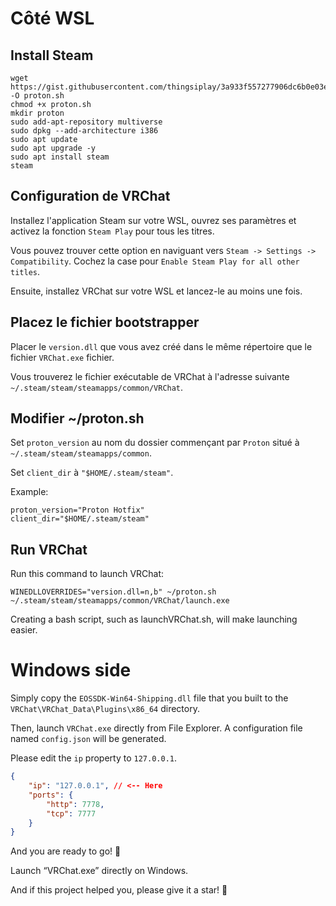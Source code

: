 # Côté WSL

## Install Steam

```shell
wget https://gist.githubusercontent.com/thingsiplay/3a933f557277906dc6b0e03ec8df5dbd/raw/b406b32604dfb63b83d80f5bbaafd80d09f69822/proton -O proton.sh
chmod +x proton.sh
mkdir proton
sudo add-apt-repository multiverse
sudo dpkg --add-architecture i386
sudo apt update
sudo apt upgrade -y
sudo apt install steam
steam
```

## Configuration de VRChat

Installez l'application Steam sur votre WSL, ouvrez ses paramètres et activez la fonction `Steam Play` pour tous les titres.

Vous pouvez trouver cette option en naviguant vers `Steam -> Settings -> Compatibility`. Cochez la case pour `Enable Steam Play for all other titles`.

Ensuite, installez VRChat sur votre WSL et lancez-le au moins une fois.

## Placez le fichier bootstrapper

Placer le `version.dll` que vous avez créé dans le même répertoire que le fichier `VRChat.exe` fichier.

Vous trouverez le fichier exécutable de VRChat à l'adresse suivante `~/.steam/steam/steamapps/common/VRChat`.

## Modifier ~/proton.sh

Set `proton_version` au nom du dossier commençant par `Proton` situé à `~/.steam/steam/steamapps/common`.

Set `client_dir` à `"$HOME/.steam/steam"`.

Example:

```shell
proton_version="Proton Hotfix"
client_dir="$HOME/.steam/steam"
```

## Run VRChat

Run this command to launch VRChat:

```shell
WINEDLLOVERRIDES="version.dll=n,b" ~/proton.sh ~/.steam/steam/steamapps/common/VRChat/launch.exe
```

Creating a bash script, such as launchVRChat.sh, will make launching easier.

# Windows side

Simply copy the `EOSSDK-Win64-Shipping.dll` file that you built to the `VRChat\VRChat_Data\Plugins\x86_64` directory.

Then, launch `VRChat.exe` directly from File Explorer. A configuration file named `config.json` will be generated.

Please edit the `ip` property to `127.0.0.1`.

```json
{
    "ip": "127.0.0.1", // <-- Here
    "ports": {
        "http": 7778,
        "tcp": 7777
    }
}
```

And you are ready to go! 🎉

Launch “VRChat.exe” directly on Windows.

And if this project helped you, please give it a star! 👻
